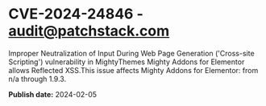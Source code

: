 # CVE-2024-24846 - audit@patchstack.com

Improper Neutralization of Input During Web Page Generation ('Cross-site Scripting') vulnerability in MightyThemes Mighty Addons for Elementor allows Reflected XSS.This issue affects Mighty Addons for Elementor: from n/a through 1.9.3.



**Publish date:** 2024-02-05
